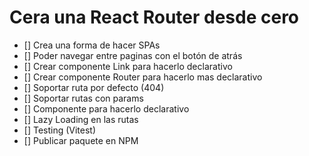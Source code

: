# Cera una React Router desde cero

- [] Crea una forma de hacer SPAs
- [] Poder navegar entre paginas con el botón de atrás
- [] Crear componente Link para hacerlo declarativo
- [] Crear componente Router para hacerlo mas declarativo
- [] Soportar ruta por defecto (404)
- [] Soportar rutas con params
- [] Componente <Route /> para hacerlo declarativo
- [] Lazy Loading en las rutas
- [] Testing (Vitest)
- [] Publicar paquete en NPM